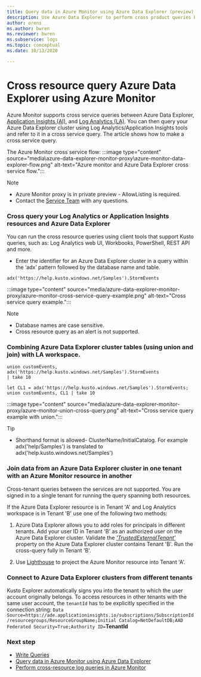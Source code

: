 ```yaml
---
title: Query data in Azure Monitor using Azure Data Explorer (preview)
description: Use Azure Data Explorer to perform cross product queries between Azure Data Explorer, Log Analytics workspaces and classic Application Insights applications in  Azure Monitor.
author: orens
ms.author: bwren
ms.reviewer: bwren
ms.subservice: logs
ms.topic: conceptual
ms.date: 10/13/2020

---
```


# Cross resource query Azure Data Explorer using Azure Monitor
Azure Monitor supports cross service queries between Azure Data Explorer, [Application Insights (AI)](/azure/azure-monitor/app/app-insights-overview), and [Log Analytics (LA)](/azure/azure-monitor/platform/data-platform-logs). You can then query your Azure Data Explorer cluster using Log Analytics/Application Insights tools and refer to it in a cross service query. The article shows how to make a cross service query.

The Azure Monitor cross service flow:
:::image type="content" source="media\azure-data-explorer-monitor-proxy\azure-monitor-data-explorer-flow.png" alt-text="Azure monitor and Azure Data Explorer cross service flow.":::

>[!NOTE]
>* Azure Monitor proxy is in private preview - AllowListing is required.
>* Contact the [Service Team](mailto:ADXProxy@microsoft.com) with any questions.

### Cross query your Log Analytics or Application Insights resources and Azure Data Explorer

You can run the cross resource queries using client tools that support Kusto queries, such
as: Log Analytics web UI, Workbooks, PowerShell, REST API and more.

* Enter the identifier for an Azure Data Explorer cluster in a query within the ‘adx’
pattern followed by the database name and table.

```kusto
adx('https://help.kusto.windows.net/Samples').StormEvents
```
:::image type="content" source="media/azure-data-explorer-monitor-proxy/azure-monitor-cross-service-query-example.png" alt-text="Cross service query example.":::

> [!NOTE]
>* Database names are case sensitive.
>* Cross resource query as an alert is not supported.

### Combining Azure Data Explorer cluster tables (using union and join) with LA workspace.

```kusto
union customEvents, adx('https://help.kusto.windows.net/Samples').StormEvents
| take 10
```
```kusto
let CL1 = adx('https://help.kusto.windows.net/Samples').StormEvents;
union customEvents, CL1 | take 10
```
:::image type="content" source="media/azure-data-explorer-monitor-proxy/azure-monitor-union-cross-query.png" alt-text="Cross service query example with union.":::

>[!Tip]
>* Shorthand format is allowed- ClusterName/InitialCatalog. For example
adx('help/Samples') is translated to adx('help.kusto.windows.net/Samples')

### Join data from an Azure Data Explorer cluster in one tenant with an Azure Monitor resource in another

Cross-tenant queries between the services are not supported. You are signed in to a single tenant for running the query spanning both resources.

If the Azure Data Explorer resource is in Tenant 'A' and Log Analytics workspace is in Tenant 'B' use one of the following two methods:

1. Azure Data Explorer allows you to add roles for principals in different tenants. Add your user ID in Tenant 'B' as an authorized user on the Azure Data Explorer cluster. Validate the *['TrustedExternalTenant'](https://docs.microsoft.com/powershell/module/az.kusto/update-azkustocluster)* property on the Azure Data Explorer cluster contains Tenant 'B'. Run the cross-query fully in Tenant 'B'.

2. Use [Lighthouse](https://docs.microsoft.com/azure/lighthouse/) to project the Azure Monitor resource into Tenant 'A'.

### Connect to Azure Data Explorer clusters from different tenants

Kusto Explorer automatically signs you into the tenant to which the user account originally belongs. To access resources in other tenants with the same user account, the `tenantId` has to be explicitly specified in the connection string:
`Data Source=https://ade.applicationinsights.io/subscriptions/SubscriptionId/resourcegroups/ResourceGroupName;Initial Catalog=NetDefaultDB;AAD Federated Security=True;Authority ID=`**TenantId**

### Next step
* [Write Queries](https://docs.microsoft.com/azure/data-explorer/write-queries)
* [Query data in Azure Monitor using Azure Data Explorer](https://docs.microsoft.com/azure/data-explorer/query-monitor-data)
* [Perform cross-resource log queries in Azure Monitor](https://docs.microsoft.com/azure/azure-monitor/log-query/cross-workspace-query)








